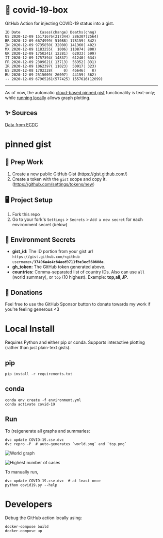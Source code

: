 # 🏥 covid-19-box

GitHub Action for injecting COVID-19 status into a gist.

```
ID Date         Cases(change) Deaths(chng)
US 2020-12-09 15171676(217344) 286307(2564)
BR 2020-12-09 6674999( 51088) 178159( 842)
IN 2020-12-09 9735850( 32080) 141360( 402)
MX 2020-12-09 1183255(  1006) 110874( 800)
UK 2020-12-09 1750241( 12281)  62033( 599)
IT 2020-12-09 1757394( 14837)  61240( 634)
FR 2020-12-09 2309621( 13713)  56352( 831)
IR 2020-12-09 1062397( 11023)  50917( 323)
ES 2020-12-08 1702328(     0)  46646(   0)
RU 2020-12-09 2515009( 26097)  44159( 562)
-- 2020-12-09 67965261(577425) 1557616(12099)
```

---

As of now, the automatic [cloud-based pinned gist](#pinned-gist) functionality is text-only;
while [running locally](#local-install) allows graph plotting.

## ✨ Sources

[Data from ECDC](https://www.ecdc.europa.eu/en/publications-data/download-todays-data-geographic-distribution-covid-19-cases-worldwide)

# pinned gist

## 🎒 Prep Work
1. Create a new public GitHub Gist (https://gist.github.com/)
1. Create a token with the `gist` scope and copy it. (https://github.com/settings/tokens/new)

## 🖥 Project Setup
1. Fork this repo
1. Go to your fork's `Settings` > `Secrets` > `Add a new secret` for each environment secret (below)

## 🤫 Environment Secrets
- **gist_id:** The ID portion from your gist url `https://gist.github.com/<github username>/`**`37496a4e4c84aed9711fbe3ec560888a`**.
- **gh_token:** The GitHub token generated above.
- **countries:** Comma-separated list of country IDs. Also can use `all` (world summary), or `top` (10 highest). Example: **top,all,JP**.

## 💸 Donations

Feel free to use the GitHub Sponsor button to donate towards my work if you're feeling generous <3

# Local Install

Requires Python and either pip or conda. Supports interactive plotting (rather than just plain-text gists).

## pip

```
pip install -r requirements.txt
```

## conda

```
conda env create -f environment.yml
conda activate covid-19
```

## Run

To (re)generate all graphs and summaries:

```
dvc update COVID-19.csv.dvc
dvc repro -P  # auto-generates `world.png` and `top.png`
```

![World graph](world.png)

![Highest number of cases](top.png)

To manually run,

```
dvc update COVID-19.csv.dvc  # at least once
python covid19.py --help
```

# Developers

Debug the GitHub action locally using:

```
docker-compose build
docker-compose up
```
